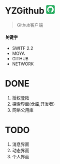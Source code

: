 # YZGithub ![](images/Icon-28.png)
> Github客户端




#### 关键字
* SWITF 2.2
* MOYA
* GITHUB
* NETWORK


# DONE
1. 授权登陆
2. 探索界面(仓库,开发者)
3. 网络公用库

# TODO
1. 消息界面
2. 动态界面
3. 个人界面


